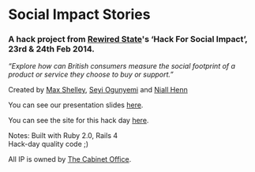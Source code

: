 # Social Impact Stories

### A hack project from [Rewired State](http://rewiredstate.org)'s ‘Hack For Social Impact’, 23rd & 24th Feb 2014.

*“Explore how can British consumers measure the social footprint of a product or service they choose to buy or support.”*

Created by [Max Shelley](http://twitter.com/maxshelley), [Seyi Ogunyemi](http://twitter.com/micrypt) and [Niall Henn](http://twitter.com/niallhenn)

You can see our presentation slides [here](https://docs.google.com/a/measuredbrilliance.com/presentation/d/1BEFt7-PWtVZhtltQSyJBJrYoyg21kycAVJ6ldh-ZmJQ/edit).

You can see the site for this hack day [here](http://rewiredstate.org/hacks/hackforsocialimpact).

Notes:
Built with Ruby 2.0, Rails 4  
Hack-day quality code ;)

All IP is owned by [The Cabinet Office](https://www.gov.uk/government/organisations/cabinet-office).